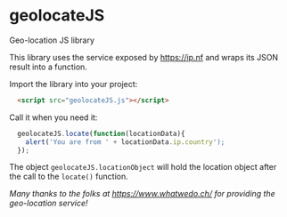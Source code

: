 # geolocateJS
Geo-location JS library

This library uses the service exposed by https://ip.nf and wraps its JSON result into a function.

Import the library into your project:
```HTML
  <script src="geolocateJS.js"></script>
```

Call it when you need it:
```JavaScript
  geolocateJS.locate(function(locationData){
    alert('You are from ' + locationData.ip.country');
  });
```

The object `geolocateJS.locationObject` will hold the location object after the call to the `locate()` function.


_Many thanks to the folks at https://www.whatwedo.ch/ for providing the geo-location service!_
